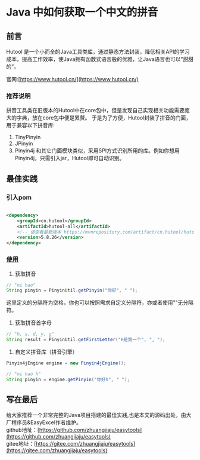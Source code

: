# Java 中如何获取一个中文的拼音

## 前言

Hutool 是一个小而全的Java工具类库，通过静态方法封装，降低相关API的学习成本，提高工作效率，使Java拥有函数式语言般的优雅，让Java语言也可以“甜甜的”。

官网:[https://www.hutool.cn/](https://www.hutool.cn/)

### 推荐说明

拼音工具类在旧版本的Hutool中在core包中，但是发现自己实现相关功能需要庞大的字典，放在core包中便是累赘。
于是为了方便，Hutool封装了拼音的门面，用于兼容以下拼音库:

1. TinyPinyin
2. JPinyin
3. Pinyin4j
   和其它门面模块类似，采用SPI方式识别所用的库。例如你想用Pinyin4j，只需引入jar，Hutool即可自动识别。

## 最佳实践

### 引入pom

```xml

<dependency>
    <groupId>cn.hutool</groupId>
    <artifactId>hutool-all</artifactId>
    <!-- 请查看最新版本 https://mvnrepository.com/artifact/cn.hutool/hutool-all -->
    <version>5.8.26</version>
</dependency>
```

### [使用](https://www.hutool.cn/docs/#/extra/%E6%8B%BC%E9%9F%B3/%E6%8B%BC%E9%9F%B3%E5%B7%A5%E5%85%B7-PinyinUtil?id=%e4%bd%bf%e7%94%a8-1)

1. 获取拼音

```java
// "ni hao"
String pinyin = PinyinUtil.getPinyin("你好", " ");
```

这里定义的分隔符为空格，你也可以按照需求自定义分隔符，亦或者使用""无分隔符。

1. 获取拼音首字母

```java
// "h, s, d, y, g"
String result = PinyinUtil.getFirstLetter("H是第一个", ", ");
```

1. 自定义拼音库（拼音引擎）

```java
Pinyin4jEngine engine = new Pinyin4jEngine();

// "ni hao h"
String pinyin = engine.getPinyin("你好h", " ");
```

## 写在最后

给大家推荐一个非常完整的Java项目搭建的最佳实践,也是本文的源码出处，由大厂程序员&EasyExcel作者维护。   
github地址：[https://github.com/zhuangjiaju/easytools](https://github.com/zhuangjiaju/easytools)   
gitee地址：[https://gitee.com/zhuangjiaju/easytools](https://gitee.com/zhuangjiaju/easytools)
